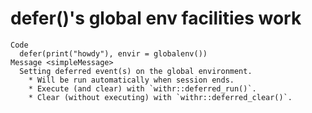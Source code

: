 # defer()'s global env facilities work

    Code
      defer(print("howdy"), envir = globalenv())
    Message <simpleMessage>
      Setting deferred event(s) on the global environment.
        * Will be run automatically when session ends.
        * Execute (and clear) with `withr::deferred_run()`.
        * Clear (without executing) with `withr::deferred_clear()`.

